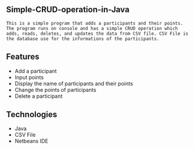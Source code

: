 ## Simple-CRUD-operation-in-Java

	This is a simple program that adds a participants and their points. The program runs on console and has a simple CRUD operation which adds, reads, deletes, and updates the data from CSV file. CSV File is the database use for the informations of the participants. 


## Features
* Add a participant
* Input points
* Display the name of participants and their points
* Change the points of participants
* Delete a participant



## Technologies
* Java
* CSV File
* Netbeans IDE

